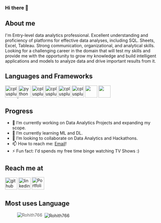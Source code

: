 ### Hi there 👋

## About me
I'm Entry-level data analytics professional. Excellent understanding and proficiency of platforms for effective data analyses, including SQL. Sheets, Excel, Tableau. Strong communication, organizational, and analytical skills. Looking for a challenging career in the domain that will test my skills and provide me with the opportunity to grow my knowledge and build intelligent applications and models to analyze data and drive important results from it.
## Languages and Frameworks
<p align="left"> <a href="https://www.w3schools.com/cpp/" target="_blank"> <img src="https://cdn-icons-png.flaticon.com/512/6132/6132222.png" alt="cplusplus" width="40" height="40"/> </a> <img src="https://cdn-icons-png.flaticon.com/512/5968/5968350.png" alt="python" width="40" height="40"/> </a> <img src="https://cdn-icons-png.flaticon.com/512/5968/5968267.png" alt="cplusplus" width="40" height="40"/> </a> <img src="https://cdn-icons-png.flaticon.com/512/5968/5968242.png" alt="cplusplus" width="40" height="40"/> </a> <img src="https://cdn-icons-png.flaticon.com/512/2103/2103665.png" alt="cplusplus" width="40" height="40"/> </a> <img src="https://cdn-icons-png.flaticon.com/512/888/888850.png" alt="cplusplus" width="40" height="40"/> </a> <img src="https://img.icons8.com/color/512/tableau-software.png" width="40" height="40"/> </a> <img src="https://cdn-icons-png.flaticon.com/512/1664/1664197.png" width="40" height="40"/>
<!-- </a> <img src="" width="40" height="40"/> -->
<!-- #### <p align="center"> Check out my Portfolio - Website [here](https://ankitakokkera.netlify.app/)! </p> -->

## Progress

- 🔭 I’m currently working on Data Analytics Projects and expanding my scope.
- 🌱 I’m currently learning ML and DL.
- 👯 I’m looking to collaborate on Data Analytics and Hackathons.
- 📫 How to reach me: [Email](mailto:gr4361@srmist.edu.in)!
- ⚡ Fun fact: I'd spends my free time binge watching TV Shows :) 
<!--- 🤔 I’m looking for help with ...
- 💬 Ask me about ...
<!--- 😄 Pronouns: ...
- ⚡ Fun fact: ...
-->
## Reach me at

[<img src='https://cdn.jsdelivr.net/npm/simple-icons@3.0.1/icons/github.svg' alt='github' height='40'>](https://github.com/Rohith766)  [<img src='https://cdn.jsdelivr.net/npm/simple-icons@3.0.1/icons/linkedin.svg' alt='linkedin' height='40'>](https://www.linkedin.com/in/rohith-gv/)
[<img src='https://cdn-icons-png.flaticon.com/512/6646/6646510.png' alt='Portfolio Website' height='41'>](https://rohith766.github.io/portfoilo-website/)
<!--## Profile Stats
[![Top Langs](https://github-readme-stats.vercel.app/api/top-langs/?username=Rohith766&layout=compact)](https://github.com/anuraghazra/github-readme-stats)
 -->
 
 ## Most uses Language
 ><img align="left" src="https://github-readme-stats.vercel.app/api/top-langs?username=Rohith766&show_icons=true&locale=en&layout=compact" alt="Rohith766" /></p>
 >
<p>&nbsp;<img align="center" src="https://github-readme-stats.vercel.app/api?username=Rohith766&show_icons=true&locale=en" alt="Rohith766" /></p>
